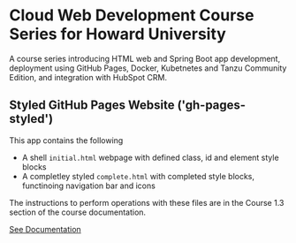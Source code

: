 # Cloud Web Development Course Series for Howard University
A course series introducing HTML web and Spring Boot app development, deployment using GitHub Pages, Docker, Kubetnetes and Tanzu Community Edition, and integration with HubSpot CRM. 

## Styled GitHub Pages Website ('gh-pages-styled')
This app contains the following 
* A shell `initial.html` webpage with defined class, id and element style blocks
* A completley styled `complete.html` with completed style blocks, functinoing navigation bar and icons


The instructions to perform operations with these files are in the Course 1.3 section of the course documentation. 

<a href="https://blackcodecamp.github.io/CloudWebDevelopment/" target = "_blank">See Documentation</a> 

